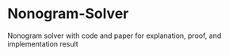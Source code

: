 # Nonogram-Solver
Nonogram solver with code and paper for explanation, proof, and implementation result
